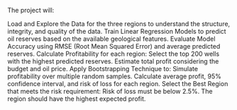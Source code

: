 The project will:

Load and Explore the Data for the three regions to understand the structure, integrity, and quality of the data.
Train Linear Regression Models to predict oil reserves based on the available geological features.
Evaluate Model Accuracy using RMSE (Root Mean Squared Error) and average predicted reserves.
Calculate Profitability for each region:
Select the top 200 wells with the highest predicted reserves.
Estimate total profit considering the budget and oil price.
Apply Bootstrapping Technique to:
Simulate profitability over multiple random samples.
Calculate average profit, 95% confidence interval, and risk of loss for each region.
Select the Best Region that meets the risk requirement:
Risk of loss must be below 2.5%.
The region should have the highest expected profit.
